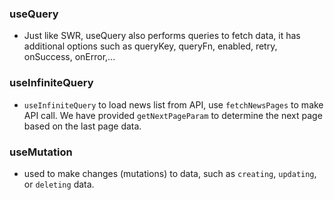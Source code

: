 ### useQuery
- Just like SWR, useQuery also performs queries to fetch data, it has additional options such as queryKey, queryFn, enabled, retry, onSuccess, onError,...
### useInfiniteQuery
- `useInfiniteQuery` to load news list from API, use `fetchNewsPages` to make API call. We have provided `getNextPageParam` to determine the next page based on the last page data.
### useMutation
- used to make changes (mutations) to data, such as `creating`, `updating`, or `deleting` data.